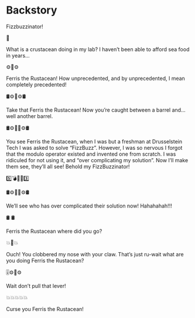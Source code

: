 # Backstory

Fizzbuzzinator!

🦀

What is a crustacean doing in my lab? I haven’t been able to afford sea food in years…

⚙️🦀⚙️

Ferris the Rustacean! How unprecedented, and by unprecedented, I mean completely precedented!

🛢⚙️🦀⚙️🛢

Take that Ferris the Rustacean! Now you’re caught between a barrel and… well another barrel.

🛢⚙️🦀🫧⚙️🛢

You see Ferris the Rustacean, when I was but a freshman at Drusselstein Tech I was asked to solve “FizzBuzz”. However, I was so nervous I forgot that the modulo operator existed and invented one from scratch. I was ridiculed for not using it, and “over complicating my solution”. Now I’ll make them see, they’ll all see! Behold my FizzBuzzinator!

5️⃣💣🚀🧨3️⃣

🛢⚙️🫧🦀⚙️🛢

We’ll see who has over complicated their solution now! Hahahahah!!!

🛢   🛢

Ferris the Rustacean where did you go?

💥👊💥

Ouch! You clobbered my nose with your claw. That’s just ru-wait what are you doing Ferris the Rustacean?

🎚⚙️🦀⚙️

Wait don’t pull that lever!

💥💥💥💥💥

Curse you Ferris the Rustacean!
